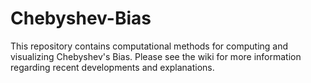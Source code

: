 # Chebyshev-Bias
This repository contains computational methods for computing and visualizing Chebyshev's Bias. Please see the wiki 
for more information regarding recent developments and explanations. 
